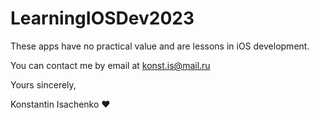 # LearningIOSDev2023

These apps have no practical value and are lessons in iOS development. 

You can contact me by email at konst.is@mail.ru 

Yours sincerely,

Konstantin Isachenko ❤️

